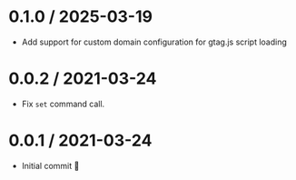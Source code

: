 0.1.0 / 2025-03-19
==================

  * Add support for custom domain configuration for gtag.js script loading

0.0.2 / 2021-03-24
==================

  * Fix `set` command call.

0.0.1 / 2021-03-24
==================

  * Initial commit :rocket:
